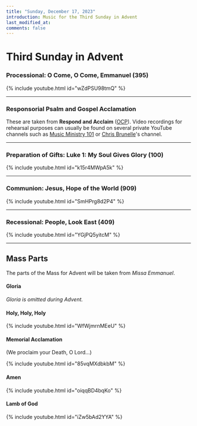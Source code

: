 ```yaml
---
title: "Sunday, December 17, 2023"
introduction: Music for the Third Sunday in Advent
last_modified_at: 
comments: false
---
```


# Third Sunday in Advent

### Processional: O Come, O Come, Emmanuel (395)

{% include youtube.html id="wZdPSU98tmQ" %} <br>

---

### Responsorial Psalm and Gospel Acclamation

These are taken from **Respond and Acclaim** ([OCP](https://www.ocp.org/en-us)). Video recordings for rehearsal purposes can usually be found on several private YouTube channels such as [Music Ministry 101](https://www.youtube.com/@MusicMinistry101/videos) or [Chris Brunelle](https://www.youtube.com/@ChrisBrunelle/videos)'s channel.

---

### Preparation of Gifts: Luke 1: My Soul Gives Glory (100)

{% include youtube.html id="k15r4MWpA5k" %} <br>

---

### Communion: Jesus, Hope of the World (909)

{% include youtube.html id="SmHPrg8d2P4" %} <br>

---

### Recessional: People, Look East (409)

{% include youtube.html id="YGjPQ5yitcM" %} <br>

---

## Mass Parts

The parts of the Mass for Advent will be taken from *Missa Emmanuel*.

#### Gloria

*Gloria is omitted during Advent.*


#### Holy, Holy, Holy

{% include youtube.html id="WfWjmrnMEeU" %} <br>


#### Memorial Acclamation

(We proclaim your Death, O Lord...)

{% include youtube.html id="85vqMXdbkbM" %} <br>


#### Amen

{% include youtube.html id="oiqqBD4bqKo" %} <br>


#### Lamb of God

{% include youtube.html id="iZw5bAd2YYA" %}